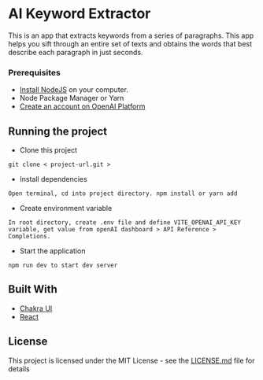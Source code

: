 # AI Keyword Extractor

This is an app that extracts keywords from a series of paragraphs. This app helps you sift through an entire set of texts and obtains the words that best describe each paragraph in just seconds.

### Prerequisites

- [Install NodeJS](https://nodejs.org/en/) on your computer.
- Node Package Manager or Yarn
- [Create an account on OpenAI Platform ](https://platform.openai.com/overview) 

## Running the project

- Clone this project
```
git clone < project-url.git >
```
- Install dependencies
```
Open terminal, cd into project directory. npm install or yarn add
```
- Create environment variable
```
In root directory, create .env file and define VITE_OPENAI_API_KEY variable, get value from openAI dashboard > API Reference > Completions. 
```
- Start the application
```
npm run dev to start dev server 
```

## Built With

* [Chakra UI]([http://www.dropwizard.io/1.0.2/docs/](https://chakra-ui.com/))
* [React]([https://maven.apache.org/](https://react.dev/)) 

## License

This project is licensed under the MIT License - see the [LICENSE.md](LICENSE.md) file for details

